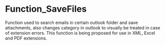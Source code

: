 # Function_SaveFiles
Function used to search emails in certain outlook folder and save attachments, also changes category in outlook to visually be treated in case of extension errors. This function is being proposed for use in XML, Excel and PDF extensions.
